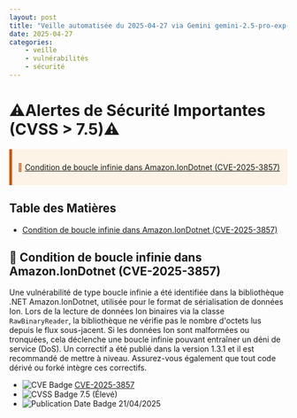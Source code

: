 ```yaml
---
layout: post
title: "Veille automatisée du 2025-04-27 via Gemini gemini-2.5-pro-exp-03-25"
date: 2025-04-27
categories:
    - veille
    - vulnérabilités
    - sécurité
---
```

# ⚠️Alertes de Sécurité Importantes (CVSS > 7.5)⚠️
<div style='color: #d35400; background-color: #fdf3e6; border-left: 5px solid #d35400; padding: 10px; margin-bottom: 15px;'>
<p>🚨 <a href="#-condition-de-boucle-infinie-dans-amazoniondotnet-cve-2025-3857">Condition de boucle infinie dans Amazon.IonDotnet (CVE-2025-3857)</a></p>
</div>

## Table des Matières
*   [Condition de boucle infinie dans Amazon.IonDotnet (CVE-2025-3857)](#-condition-de-boucle-infinie-dans-amazoniondotnet-cve-2025-3857)

## <a name="-condition-de-boucle-infinie-dans-amazoniondotnet-cve-2025-3857"></a>🚨 Condition de boucle infinie dans Amazon.IonDotnet (CVE-2025-3857)
Une vulnérabilité de type boucle infinie a été identifiée dans la bibliothèque .NET Amazon.IonDotnet, utilisée pour le format de sérialisation de données Ion. Lors de la lecture de données Ion binaires via la classe `RawBinaryReader`, la bibliothèque ne vérifie pas le nombre d'octets lus depuis le flux sous-jacent. Si les données Ion sont malformées ou tronquées, cela déclenche une boucle infinie pouvant entraîner un déni de service (DoS). Un correctif a été publié dans la version 1.3.1 et il est recommandé de mettre à niveau. Assurez-vous également que tout code dérivé ou forké intègre ces correctifs.
*   <img src="https://img.shields.io/static/v1?label=CVE&message=CVE-2025-3857&color=critical" alt="CVE Badge"/> [CVE-2025-3857](https://www.cve.org/CVERecord?id=CVE-2025-3857)
*   <img src="https://img.shields.io/static/v1?label=CVSS&message=7.5&color=high" alt="CVSS Badge"/> 7.5 (Élevé)
*   <img src="https://img.shields.io/static/v1?label=DATE&message=2025-04-21&color=informational" alt="Publication Date Badge"/> 21/04/2025